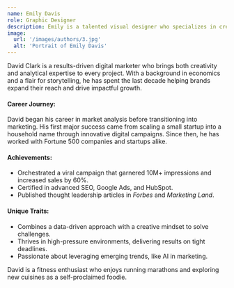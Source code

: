 ```yaml
---
name: Emily Davis
role: Graphic Designer
description: Emily is a talented visual designer who specializes in creating stunning visuals that bring brands to life. With an eye for detail and a passion for aesthetics, she transforms ideas into captivating designs that leave a lasting impression. From crafting cohesive brand identities to designing engaging digital and print assets, Emily’s work seamlessly blends creativity and strategy to help brands tell their story and connect with their audience.
image:
  url: '/images/authors/3.jpg'
  alt: 'Portrait of Emily Davis'
---
```



David Clark is a results-driven digital marketer who brings both creativity and analytical expertise to every project. With a background in economics and a flair for storytelling, he has spent the last decade helping brands expand their reach and drive impactful growth.

#### Career Journey:
David began his career in market analysis before transitioning into marketing. His first major success came from scaling a small startup into a household name through innovative digital campaigns. Since then, he has worked with Fortune 500 companies and startups alike.

#### Achievements:
- Orchestrated a viral campaign that garnered 10M+ impressions and increased sales by 60%.
- Certified in advanced SEO, Google Ads, and HubSpot.
- Published thought leadership articles in *Forbes* and *Marketing Land*.

#### Unique Traits:
- Combines a data-driven approach with a creative mindset to solve challenges.
- Thrives in high-pressure environments, delivering results on tight deadlines.
- Passionate about leveraging emerging trends, like AI in marketing.

David is a fitness enthusiast who enjoys running marathons and exploring new cuisines as a self-proclaimed foodie.
